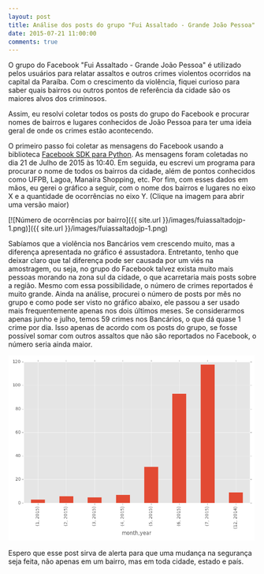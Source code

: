 ```yaml
---
layout: post
title: Análise dos posts do grupo "Fui Assaltado - Grande João Pessoa"
date: 2015-07-21 11:00:00
comments: true
---
```


O grupo do Facebook "Fui Assaltado - Grande João Pessoa" é utilizado pelos usuários para relatar assaltos e outros crimes violentos ocorridos na capital da Paraíba. Com o crescimento da violência, fiquei curioso para saber quais bairros ou outros pontos de referência da cidade são os maiores alvos dos criminosos.

Assim, eu resolvi coletar todos os posts do grupo do Facebook e procurar nomes de bairros e lugares conhecidos de João Pessoa para ter uma ideia geral de onde os crimes estão acontecendo.

O primeiro passo foi coletar as mensagens do Facebook usando a biblioteca [Facebook SDK para Python](https://github.com/pythonforfacebook/facebook-sdk). As mensagens foram coletadas no dia 21 de Julho de 2015 às 10:40. Em seguida, eu escrevi um programa para procurar o nome de todos os bairros da cidade, além de pontos conhecidos como UFPB, Lagoa, Manaíra Shopping, etc. Por fim, com esses dados em mãos, eu gerei o gráfico a seguir, com o nome dos bairros e lugares no eixo X e a quantidade de ocorrências no eixo Y. (Clique na imagem para abrir uma versão maior)

[![Número de ocorrências por bairro]({{ site.url }}/images/fuiassaltadojp-1.png)]({{ site.url }}/images/fuiassaltadojp-1.png)

Sabíamos que a violência nos Bancários vem crescendo muito, mas a diferença apresentada no gráfico é assustadora. Entretanto, tenho que deixar claro que tal diferença pode ser causada por um viés na amostragem, ou seja, no grupo do Facebook talvez exista muito mais pessoas morando na zona sul da cidade, o que acarretaria mais posts sobre a região. Mesmo com essa possibilidade, o número de crimes reportados é muito grande. Ainda na análise, procurei o número de posts por mês no grupo e como pode ser visto no gráfico abaixo, ele passou a ser usado mais frequentemente apenas nos dois últimos meses. Se considerarmos apenas junho e julho, temos 59 crimes nos Bancários, o que dá quase 1 crime por dia. Isso apenas de acordo com os posts do grupo, se fosse possível somar com outros assaltos que não são reportados no Facebook, o número seria ainda maior.

<p><a href="/images/fuiassaltadojp-2.png"><img src="/images/fuiassaltadojp-2.png" alt="Número de posts por mês" style="width: 500px;"></a></p>

Espero que esse post sirva de alerta para que uma mudança na segurança seja feita,
não apenas em um bairro, mas em toda cidade, estado e país.

